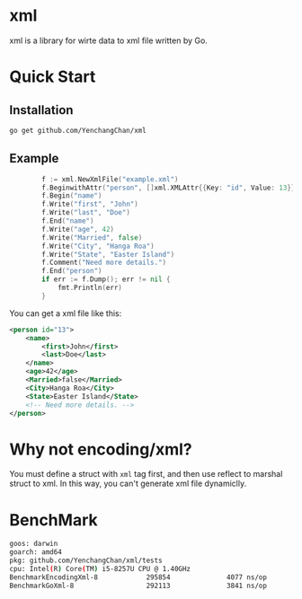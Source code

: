 # xml
xml is a library for wirte data to xml file written by Go.
# Quick Start
## Installation
```bash
go get github.com/YenchangChan/xml
```
## Example
```go
    	f := xml.NewXmlFile("example.xml")
    	f.BeginwithAttr("person", []xml.XMLAttr{{Key: "id", Value: 13}})
    	f.Begin("name")
    	f.Write("first", "John")
    	f.Write("last", "Doe")
    	f.End("name")
    	f.Write("age", 42)
    	f.Write("Married", false)
    	f.Write("City", "Hanga Roa")
    	f.Write("State", "Easter Island")
    	f.Comment("Need more details.")
    	f.End("person")
    	if err := f.Dump(); err != nil {
    		fmt.Println(err)
    	}
```
You can get a xml file like this:
```xml
<person id="13">
    <name>
        <first>John</first>
        <last>Doe</last>
    </name>
    <age>42</age>
    <Married>false</Married>
    <City>Hanga Roa</City>
    <State>Easter Island</State>
    <!-- Need more details. -->
</person>
```

# Why not encoding/xml?
You must define a struct with `xml` tag first, and then use reflect to marshal struct to xml.
In this way, you can't generate xml file dynamiclly.

# BenchMark
```bash
goos: darwin
goarch: amd64
pkg: github.com/YenchangChan/xml/tests
cpu: Intel(R) Core(TM) i5-8257U CPU @ 1.40GHz
BenchmarkEncodingXml-8            295854              4077 ns/op            5184 B/op         14 allocs/op
BenchmarkGoXml-8                  292113              3841 ns/op            1336 B/op         58 allocs/op

```
